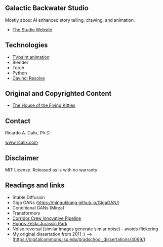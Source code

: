 ## Galactic Backwater Studio

Mostly about AI enhanced story telling, drawing, and animation. 

* [The Studio Website](https://www.galacticbackwater.com)

## Technologies

* [TVpaint animation](https://www.tvpaint.com)
* Blender
* Torch
* Python
* [Davinci Resolve](https://www.blackmagicdesign.com/products/davinciresolve)

## Original and Copyrighted Content

* [The House of the Flying Kitties](https://www.amazon.com/House-Flying-Kitties-Cid-Bubbles/dp/1542585996/ref=sr_1_1?crid=2HD2CFESQ2QP3&keywords=the+house+of+the+flying+kitties&qid=1679038050&sprefix=the+house+of+the+flying+kitties%2Caps%2C101&sr=8-1)


## Contact

Ricardo A. Calix, Ph.D.

www.rcalix.com

## Disclaimer

MIT License. Released as is with no warranty

## Readings and links

* Stable Diffusion
* Giga GANs (https://mingukkang.github.io/GigaGAN/)
* Conditional GANs (Mirza)
* Transformers
* [Corridor Crew Innovative Pipeline](https://www.youtube.com/watch?v=_9LX9HSQkWo&t=0s)
* [Hopps Zelda Jurassic Park](https://www.youtube.com/watch?v=pkEQAKmDMa8)
* Noise reversal (similar images generate simlar noise) - avoids flickering
* My original dissertation from 2011 :) --> (https://digitalcommons.lsu.edu/gradschool_dissertations/4069/)

